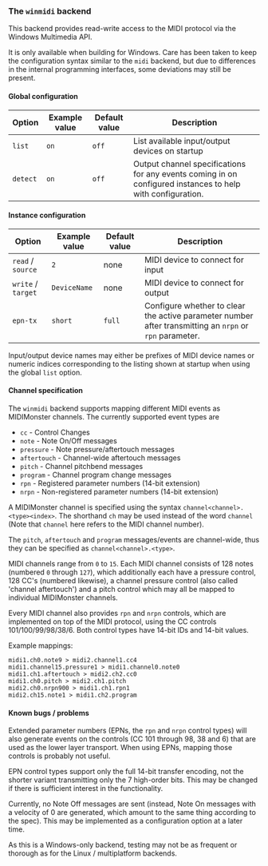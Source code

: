 ### The `winmidi` backend

This backend provides read-write access to the MIDI protocol via the Windows Multimedia API.

It is only available when building for Windows. Care has been taken to keep the configuration
syntax similar to the `midi` backend, but due to differences in the internal programming interfaces,
some deviations may still be present.

#### Global configuration

| Option	| Example value		| Default value 	| Description		|
|---------------|-----------------------|-----------------------|-----------------------|
| `list`	| `on`                  | `off`                 | List available input/output devices on startup |
| `detect`      | `on`                  | `off`                 | Output channel specifications for any events coming in on configured instances to help with configuration. |

#### Instance configuration

| Option		| Example value		| Default value 	| Description		|
|-----------------------|-----------------------|-----------------------|-----------------------|
| `read` / `source`	| `2`			| none			| MIDI device to connect for input |
| `write` / `target`	| `DeviceName`		| none			| MIDI device to connect for output |
| `epn-tx`		| `short`		| `full`		| Configure whether to clear the active parameter number after transmitting an `nrpn` or `rpn` parameter. |

Input/output device names may either be prefixes of MIDI device names or numeric indices corresponding
to the listing shown at startup when using the global `list` option.

#### Channel specification

The `winmidi` backend supports mapping different MIDI events as MIDIMonster channels. The currently supported event types are

* `cc` - Control Changes
* `note` - Note On/Off messages
* `pressure` - Note pressure/aftertouch messages
* `aftertouch` - Channel-wide aftertouch messages
* `pitch` - Channel pitchbend messages
* `program` - Channel program change messages
* `rpn` - Registered parameter numbers (14-bit extension)
* `nrpn` - Non-registered parameter numbers (14-bit extension)

A MIDIMonster channel is specified using the syntax `channel<channel>.<type><index>`. The shorthand `ch` may be
used instead of the word `channel` (Note that `channel` here refers to the MIDI channel number).

The `pitch`, `aftertouch` and `program` messages/events are channel-wide, thus they can be specified as `channel<channel>.<type>`.

MIDI channels range from `0` to `15`. Each MIDI channel consists of 128 notes (numbered `0` through `127`), which
additionally each have a pressure control, 128 CC's (numbered likewise), a channel pressure control (also called
'channel aftertouch') and a pitch control which may all be mapped to individual MIDIMonster channels.

Every MIDI channel also provides `rpn` and `nrpn` controls, which are implemented on top of the MIDI protocol, using
the CC controls 101/100/99/98/38/6. Both control types have 14-bit IDs and 14-bit values.

Example mappings:
```
midi1.ch0.note9 > midi2.channel1.cc4
midi1.channel15.pressure1 > midi1.channel0.note0
midi1.ch1.aftertouch > midi2.ch2.cc0
midi1.ch0.pitch > midi2.ch1.pitch
midi2.ch0.nrpn900 > midi1.ch1.rpn1
midi2.ch15.note1 > midi1.ch2.program
```

#### Known bugs / problems

Extended parameter numbers (EPNs, the `rpn` and `nrpn` control types) will also generate events on the controls (CC 101 through
98, 38 and 6) that are used as the lower layer transport. When using EPNs, mapping those controls is probably not useful.

EPN control types support only the full 14-bit transfer encoding, not the shorter variant transmitting only the 7
high-order bits. This may be changed if there is sufficient interest in the functionality.

Currently, no Note Off messages are sent (instead, Note On messages with a velocity of 0 are
generated, which amount to the same thing according to the spec). This may be implemented as
a configuration option at a later time.

As this is a Windows-only backend, testing may not be as frequent or thorough as for the Linux / multiplatform
backends.
